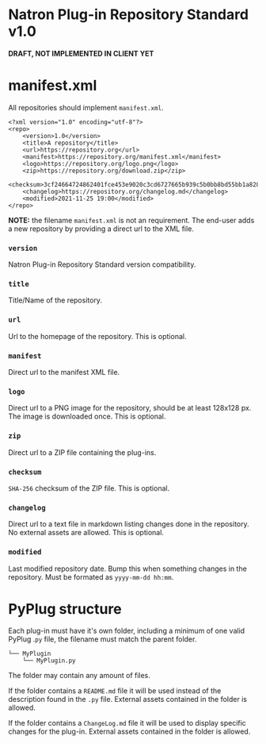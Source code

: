# Natron Plug-in Repository Standard v1.0

**DRAFT, NOT IMPLEMENTED IN CLIENT YET**


# manifest.xml

All repositories should implement ``manifest.xml``.

```
<?xml version="1.0" encoding="utf-8"?>
<repo>
    <version>1.0</version>
    <title>A repository</title>
    <url>https://repository.org</url>
    <manifest>https://repository.org/manifest.xml</manifest>
    <logo>https://repository.org/logo.png</logo>
    <zip>https://repository.org/download.zip</zip>
    <checksum>3cf24664724862401fce453e9020c3cd6727665b939c5b0bb8bd55bb1a8286eb</checksum>
    <changelog>https://repository.org/changelog.md</changelog>
    <modified>2021-11-25 19:00</modified>
</repo>
```

**NOTE:** the filename ``manifest.xml`` is not an requirement. The end-user adds a new repository by providing a direct url to the XML file.

### ``version``

Natron Plug-in Repository Standard version compatibility.

### ``title``

Title/Name of the repository.

### ``url``

Url to the homepage of the repository. This is optional.

### ``manifest``

Direct url to the manifest XML file.

### ``logo``

Direct url to a PNG image for the repository, should be at least 128x128 px. The image is downloaded once. This is optional.

### ``zip``

Direct url to a ZIP file containing the plug-ins.

### ``checksum``

``SHA-256`` checksum of the ZIP file. This is optional.

### ``changelog``

Direct url to a text file in markdown listing changes done in the repository. No external assets are allowed. This is optional.

### ``modified``

Last modified repository date. Bump this when something changes in the repository. Must be formated as `yyyy-mm-dd hh:mm`.


# PyPlug structure

Each plug-in must have it's own folder, including a minimum of one valid PyPlug .``py`` file, the filename must match the parent folder.

```
└── MyPlugin
    └── MyPlugin.py
```

The folder may contain any amount of files.

If the folder contains a ``README.md`` file it will be used instead of the description found in the ``.py`` file. External assets contained in the folder is allowed.

If the folder contains a ``ChangeLog.md`` file it will be used to display specific changes for the plug-in. External assets contained in the folder is allowed.
